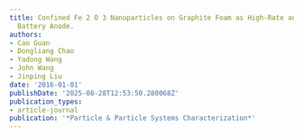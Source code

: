 ```yaml
---
title: Confined Fe 2 O 3 Nanoparticles on Graphite Foam as High-Rate and Stable Lithium-Ion
  Battery Anode.
authors:
- Cao Guan
- Dongliang Chao
- Yadong Wang
- John Wang
- Jinping Liu
date: '2016-01-01'
publishDate: '2025-08-28T12:53:50.280068Z'
publication_types:
- article-journal
publication: '*Particle & Particle Systems Characterization*'
---
```

